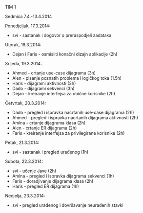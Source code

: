 TIM 1 

Sedmica 7.4.-13.4.2014

Ponedjeljak, 17.3.2014:
* svi - sastanak i dogovor o preraspodjeli zadataka

Utorak, 18.3.2014:
* Dejan i Faris - osmisliti konačni dizajn aplikacije (2h)

Srijeda, 19.3.2014:
* Ahmed - crtanje use-case dijagrama (3h)
* Alen - pisanje poznatih problema i logičkog toka (1.5h)
* Haris - dijagrami aktivnosti (3h)
* Dado - dijagrami sekvenci (3h)
* Dejan - kreiranje interfejsa za obične korisnike (2h)

Četvrtak, 20.3.2014:
* Dado - pregled i ispravka nacrtanih use-case dijagrama (2h)
* Ahmed - pregled i ispravka nacrtanih dijagrama aktivnosti (2h)
* Amina - crtanje dijagrama klasa (2h)
* Alen - crtanje ER dijagrama (2h)
* Faris - kreiranje interfejsa za privilegirane korisnike (2h)

Petak, 21.3.2014:
* svi - sastanak i pregled urađenog (1h)

Subota, 22.3.2014:
* svi - učenje Jave (2h)
* Amina - pregled i ispravka dijagrama sekvenci (1h)
* Faris - doradjivanje dijagrama klasa (2h)
* Haris - pregled ER dijagrama (1h)

Nedjelja, 23.3.2014:
* svi - pregled urađenog i dovršavanje neurađenih stavki